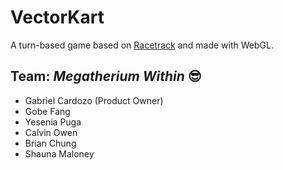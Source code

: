 # VectorKart

A turn-based game based on [Racetrack](https://en.wikipedia.org/wiki/Racetrack_(game)) and made with WebGL.

## Team: *Megatherium Within* 😎

- Gabriel Cardozo (Product Owner)
- Gobe Fang
- Yesenia Puga
- Calvin Owen
- Brian Chung
- Shauna Maloney
